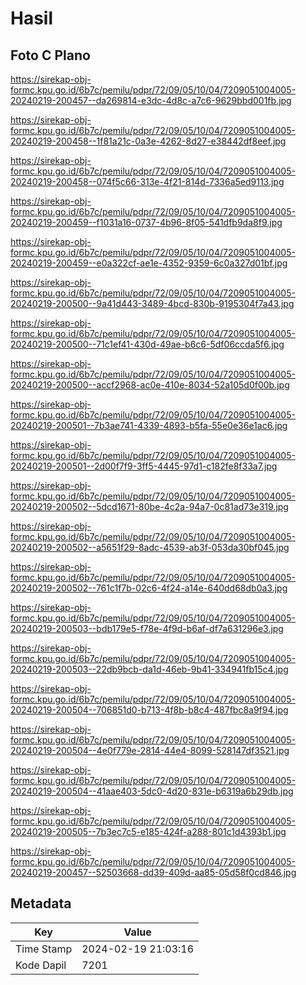 # Hasil

## Foto C Plano

https://sirekap-obj-formc.kpu.go.id/6b7c/pemilu/pdpr/72/09/05/10/04/7209051004005-20240219-200457--da269814-e3dc-4d8c-a7c6-9629bbd001fb.jpg

https://sirekap-obj-formc.kpu.go.id/6b7c/pemilu/pdpr/72/09/05/10/04/7209051004005-20240219-200458--1f81a21c-0a3e-4262-8d27-e38442df8eef.jpg

https://sirekap-obj-formc.kpu.go.id/6b7c/pemilu/pdpr/72/09/05/10/04/7209051004005-20240219-200458--074f5c66-313e-4f21-814d-7336a5ed9113.jpg

https://sirekap-obj-formc.kpu.go.id/6b7c/pemilu/pdpr/72/09/05/10/04/7209051004005-20240219-200459--f1031a16-0737-4b96-8f05-541dfb9da8f9.jpg

https://sirekap-obj-formc.kpu.go.id/6b7c/pemilu/pdpr/72/09/05/10/04/7209051004005-20240219-200459--e0a322cf-ae1e-4352-9359-6c0a327d01bf.jpg

https://sirekap-obj-formc.kpu.go.id/6b7c/pemilu/pdpr/72/09/05/10/04/7209051004005-20240219-200500--9a41d443-3489-4bcd-830b-9195304f7a43.jpg

https://sirekap-obj-formc.kpu.go.id/6b7c/pemilu/pdpr/72/09/05/10/04/7209051004005-20240219-200500--71c1ef41-430d-49ae-b6c6-5df06ccda5f6.jpg

https://sirekap-obj-formc.kpu.go.id/6b7c/pemilu/pdpr/72/09/05/10/04/7209051004005-20240219-200500--accf2968-ac0e-410e-8034-52a105d0f00b.jpg

https://sirekap-obj-formc.kpu.go.id/6b7c/pemilu/pdpr/72/09/05/10/04/7209051004005-20240219-200501--7b3ae741-4339-4893-b5fa-55e0e36e1ac6.jpg

https://sirekap-obj-formc.kpu.go.id/6b7c/pemilu/pdpr/72/09/05/10/04/7209051004005-20240219-200501--2d00f7f9-3ff5-4445-97d1-c182fe8f33a7.jpg

https://sirekap-obj-formc.kpu.go.id/6b7c/pemilu/pdpr/72/09/05/10/04/7209051004005-20240219-200502--5dcd1671-80be-4c2a-94a7-0c81ad73e319.jpg

https://sirekap-obj-formc.kpu.go.id/6b7c/pemilu/pdpr/72/09/05/10/04/7209051004005-20240219-200502--a5651f29-8adc-4539-ab3f-053da30bf045.jpg

https://sirekap-obj-formc.kpu.go.id/6b7c/pemilu/pdpr/72/09/05/10/04/7209051004005-20240219-200502--761c1f7b-02c6-4f24-a14e-640dd68db0a3.jpg

https://sirekap-obj-formc.kpu.go.id/6b7c/pemilu/pdpr/72/09/05/10/04/7209051004005-20240219-200503--bdb179e5-f78e-4f9d-b6af-df7a631296e3.jpg

https://sirekap-obj-formc.kpu.go.id/6b7c/pemilu/pdpr/72/09/05/10/04/7209051004005-20240219-200503--22db9bcb-da1d-46eb-9b41-334941fb15c4.jpg

https://sirekap-obj-formc.kpu.go.id/6b7c/pemilu/pdpr/72/09/05/10/04/7209051004005-20240219-200504--706851d0-b713-4f8b-b8c4-487fbc8a9f94.jpg

https://sirekap-obj-formc.kpu.go.id/6b7c/pemilu/pdpr/72/09/05/10/04/7209051004005-20240219-200504--4e0f779e-2814-44e4-8099-528147df3521.jpg

https://sirekap-obj-formc.kpu.go.id/6b7c/pemilu/pdpr/72/09/05/10/04/7209051004005-20240219-200504--41aae403-5dc0-4d20-831e-b6319a6b29db.jpg

https://sirekap-obj-formc.kpu.go.id/6b7c/pemilu/pdpr/72/09/05/10/04/7209051004005-20240219-200505--7b3ec7c5-e185-424f-a288-801c1d4393b1.jpg

https://sirekap-obj-formc.kpu.go.id/6b7c/pemilu/pdpr/72/09/05/10/04/7209051004005-20240219-200457--52503668-dd39-409d-aa85-05d58f0cd846.jpg


## Metadata

| Key        | Value               |
| ---------- | ------------------- |
| Time Stamp | 2024-02-19 21:03:16 |
| Kode Dapil | 7201                |



